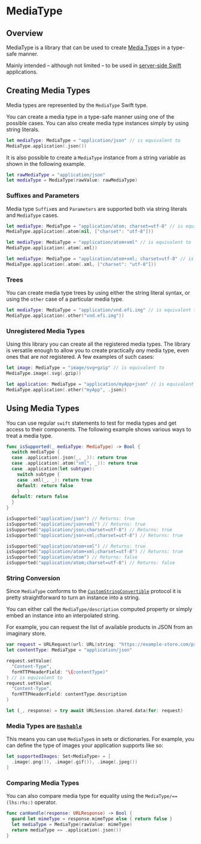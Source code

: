 # MediaType

## Overview

MediaType is a library that can be used to
create [Media Type](https://www.iana.org/assignments/media-types/media-types.xhtml)s in a type-safe manner.

Mainly intended &ndash; although not limited &ndash; to be used in [server-side Swift](https://www.swift.org/server)
applications.

## Creating Media Types

Media types are represented by the ``MediaType`` Swift type.

You can create a media type in a type-safe manner using one of the possible cases. You can also create media type
instances simply by using string literals.

```swift
let mediaType: MediaType = "application/json" // is equivalent to
MediaType.application(.json())
```

It is also possible to create a ``MediaType`` instance from a string variable as shown in the following example.

```swift
let rawMediaType = "application/json"
let mediaType = MediaType(rawValue: rawMediaType)
```

### Suffixes and Parameters

Media type ``Suffix``es and ``Parameters`` are supported both via string literals and ``MediaType`` cases.

```swift
let mediaType: MediaType = "application/atom; charset=utf-8" // is equivalent to
MediaType.application(.atom(nil, ["charset": "utf-8"]))

let mediaType: MediaType = "application/atom+xml" // is equivalent to
MediaType.application(.atom(.xml))

let mediaType: MediaType = "application/atom+xml; charset=utf-8" // is equivalent to
MediaType.application(.atom(.xml, ["charset": "utf-8"]))
```

### Trees

You can create media type trees by using either the string literal syntax, or using the `other` case of a particular
media type.

```swift
let mediaType: MediaType = "application/vnd.efi.img" // is equivalent to
MediaType.application(.other("vnd.efi.img"))
```

### Unregistered Media Types

Using this library you can create all the registered media types. The library is versatile enough to allow you to create
practically *any* media type, even ones that are *not* registered. A few examples of such cases:

```swift
let image: MediaType = "image/svg+gzip" // is equivalent to
MediaType.image(.svg(.gzip))

let application: MediaType = "application/myApp+json" // is equivalent to
MediaType.application(.other("myApp", .json))
```

## Using Media Types

You can use regular `swift` statements to test for media types and get access to their components. The following example
shows various ways to treat a media type.

```swift
func isSupported(_ mediaType: MediaType) -> Bool {
  switch mediaType {
  case .application(.json(_, _)): return true
  case .application(.atom("xml", _)): return true
  case .application(let subtype):
    switch subtype {
    case .xml(_, _): return true
    default: return false
    }
  default: return false
  }
}

isSupported("application/json") // Returns: true
isSupported("application/json+xml") // Returns: true
isSupported("application/json;charset=utf-8") // Returns: true
isSupported("application/json+xml;charset=utf-8") // Returns: true

isSupported("application/atom+xml") // Returns: true
isSupported("application/atom+xml;charset=utf-8") // Returns: true
isSupported("application/atom") // Returns: false
isSupported("application/atom;charset=utf-8") // Returns: false
```

### String Conversion

Since ``MediaType`` conforms to
the [`CustomStringConvertible`](https://developer.apple.com/documentation/swift/customstringconvertible) protocol it is
pretty straightforward to turn an instance into a string.

You can either call the ``MediaType/description`` computed property or simply embed an instance into an interpolated
string.

For example, you can request the list of available products in JSON from an imaginary store.

```swift
var request = URLRequest(url: URL(string: "https://example-store.com/products")!)
let contentType: MediaType = "application/json"

request.setValue(
  "Content-Type",
  forHTTPHeaderField: "\(contentType)"
) // is equivalent to
request.setValue(
  "Content-Type",
  forHTTPHeaderField: contentType.description
)

let (_, response) = try await URLSession.shared.data(for: request)
```

### Media Types are [`Hashable`](https://developer.apple.com/documentation/swift/hashable)

This means you can use ``MediaType``s in sets or dictionaries. For example, you can define the type of images your
application supports like so:

```swift
let supportedImages: Set<MediaType> = [
  .image(.png()), .image(.gif()), .image(.jpeg())
]
```

### Comparing Media Types

You can also compare media type for equality using the ``MediaType/==(lhs:rhs:)`` operator.

```swift
func canHandle(response: URLResponse) -> Bool {
  guard let mimeType = response.mimeType else { return false }
  let mediaType = MediaType(rawValue: mimeType)
  return mediaType == .application(.json())
}
```
